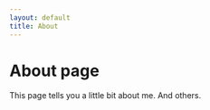 ```yaml
---
layout: default
title: About
---
```

# About page

This page tells you a little bit about me. And others.